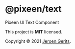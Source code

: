 # @pixeen/text

Pixeen UI Text Component

This project is **MIT** licensed.

Copyright © 2021 [Jeroen Gerits](https://github.com/pixeen).

